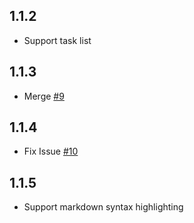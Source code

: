 ## 1.1.2

- Support task list

## 1.1.3

- Merge [#9](https://github.com/lon-yang/ngx-markdown-editor/pull/9)

## 1.1.4

- Fix Issue [#10](https://github.com/lon-yang/ngx-markdown-editor/issues/10)


## 1.1.5

- Support markdown syntax highlighting
